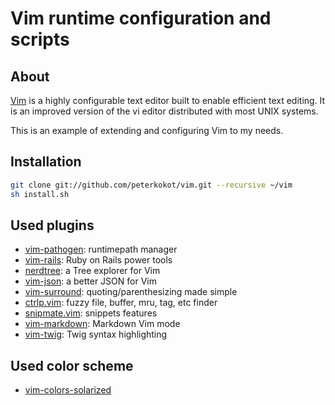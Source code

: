 Vim runtime configuration and scripts
=====================================


About
-----

[Vim](http://www.vim.org/) is a highly configurable text editor built to enable efficient text editing.
It is an improved version of the vi editor distributed with most UNIX systems.

This is an example of extending and configuring Vim to my needs.

Installation
------------

```bash
git clone git://github.com/peterkokot/vim.git --recursive ~/vim
sh install.sh
```

Used plugins
------------

* [vim-pathogen](https://github.com/tpope/vim-pathogen): runtimepath manager
* [vim-rails](https://github.com/tpope/vim-rails): Ruby on Rails power tools
* [nerdtree](https://github.com/scrooloose/nerdtree): a Tree explorer for Vim
* [vim-json](https://github.com/elzr/vim-json): a better JSON for Vim
* [vim-surround](https://github.com/tpope/vim-surround): quoting/parenthesizing made simple
* [ctrlp.vim](https://github.com/kien/ctrlp.vim): fuzzy file, buffer, mru, tag, etc finder
* [snipmate.vim](https://github.com/msanders/snipmate.vim): snippets features
* [vim-markdown](https://github.com/plasticboy/vim-markdown): Markdown Vim mode
* [vim-twig](https://github.com/evidens/vim-twig): Twig syntax highlighting

Used color scheme
-----------------

* [vim-colors-solarized](https://github.com/altercation/vim-colors-solarized)
